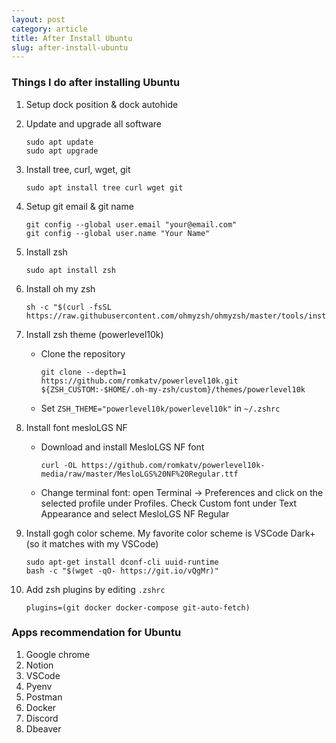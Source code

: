 ```yaml
---
layout: post
category: article
title: After Install Ubuntu
slug: after-install-ubuntu
---
```


### Things I do after installing Ubuntu

1. Setup dock position & dock autohide
2. Update and upgrade all software
    ```
    sudo apt update
    sudo apt upgrade
    ```

3. Install tree, curl, wget, git
    ```
    sudo apt install tree curl wget git
    ```

4. Setup git email & git name
    ```
    git config --global user.email "your@email.com"
    git config --global user.name "Your Name"
    ```

5. Install zsh
    ```
    sudo apt install zsh
    ```

6. Install oh my zsh
    ```
    sh -c "$(curl -fsSL https://raw.githubusercontent.com/ohmyzsh/ohmyzsh/master/tools/install.sh)"
    ```

7. Install zsh theme (powerlevel10k)
    - Clone the repository
        ```
        git clone --depth=1 https://github.com/romkatv/powerlevel10k.git ${ZSH_CUSTOM:-$HOME/.oh-my-zsh/custom}/themes/powerlevel10k
        ```
    - Set `ZSH_THEME="powerlevel10k/powerlevel10k"` in `~/.zshrc`

8.  Install font mesloLGS NF
    - Download and install MesloLGS NF font
        ```
        curl -OL https://github.com/romkatv/powerlevel10k-media/raw/master/MesloLGS%20NF%20Regular.ttf
        ```
    - Change terminal font: open Terminal → Preferences and click on the selected profile under Profiles. Check Custom font under Text Appearance and select MesloLGS NF Regular

9.  Install gogh color scheme. My favorite color scheme is VSCode Dark+ (so it matches with my VSCode)
    ```
    sudo apt-get install dconf-cli uuid-runtime
    bash -c "$(wget -qO- https://git.io/vQgMr)"
    ```

10. Add zsh plugins by editing `.zshrc`
    ```
    plugins=(git docker docker-compose git-auto-fetch)
    ```

### Apps recommendation for Ubuntu

1. Google chrome
2. Notion
3. VSCode
4. Pyenv
5. Postman
6. Docker
7. Discord
8. Dbeaver
